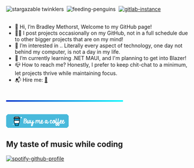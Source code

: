![stargazable twinklers](https://img.shields.io/github/stars/DragonicDefson?label=Stargazable%20twinklers&color=0098CB&style=for-the-badge)&nbsp;&nbsp;![feeding-penguins](https://img.shields.io/static/v1?label=feeding&message=penguins&color=%230098CB&style=for-the-badge)&nbsp;&nbsp;[![gitlab-instance](https://img.shields.io/static/v1?label=My%20GitLab&message=Backup%20instance&color=blue&style=for-the-badge&logo=GitLab)](https://gitlab.bradleymethorst.com/DragonicDefson)
<br></br>
- 👋 Hi, I’m Bradley Methorst, Welcome to my GitHub page!
- 👨‍💻 I post projects occasionally on my GitHub, not in a full schedule due to other bigger projects that are on my mind!
- 👀 I’m interested in .. Literally every aspect of technology, one day not behind my computer, is not a day in my life.
- 🌱 I’m currently learning .NET MAUI, and I'm planning to get into Blazer!
- 📪 How to reach me? Honestly, I prefer to keep chit-chat to a minimum, let projects thrive while maintaining focus.
- 📬 Hire me: <a href="https://www.bradleymethorst.com/front-end/hire-me/" target="_blank">📝</a>

<br><img src="https://github.com/DragonicDefson/DragonicDefson/blob/main/gradient-image.png" width="63%" height="4"></br>

<br>[![coffee](coffee.png)](https://www.buymeacoffee.com/dragonicdefson)</br>

## My taste of music while coding

[![spotify-github-profile](https://spotify-github-profile.vercel.app/api/view?uid=11120827470&cover_image=true&theme=default&show_offline=true&bar_color_cover=true)](https://spotify-github-profile.vercel.app/api/view?uid=11120827470&redirect=true)

<!---
DragonicDefson/DragonicDefson is a ✨ special ✨ repository because its `README.md` (this file) appears on your GitHub profile.
You can click the Preview link to take a look at your changes.
--->
